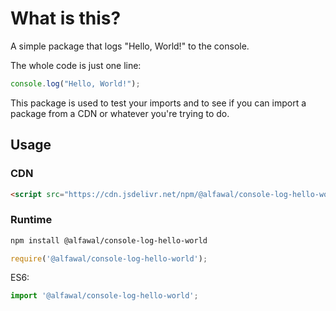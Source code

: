 # What is this?

A simple package that logs "Hello, World!" to the console.

The whole code is just one line:

```javascript
console.log("Hello, World!");
```

This package is used to test your imports and to see if you can import a package from a CDN or whatever you're trying to do.

## Usage

### CDN

```html
<script src="https://cdn.jsdelivr.net/npm/@alfawal/console-log-hello-world/index.js"></script>
```

### Runtime

```bash
npm install @alfawal/console-log-hello-world
```

```javascript
require('@alfawal/console-log-hello-world');
```

ES6:

```javascript
import '@alfawal/console-log-hello-world';
```
